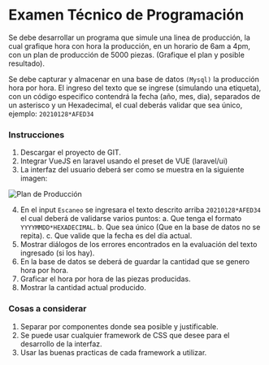 # Examen Técnico de Programación
Se debe desarrollar un programa que simule una linea de producción, la cual grafique hora con hora la producción, en un horario de 6am a 4pm, con un plan de producción de 5000 piezas. (Grafique el plan y posible resultado).

Se debe capturar y almacenar en una base de datos `(Mysql)` la producción hora por hora. El ingreso del texto que se ingrese (simulando una etiqueta), con un código especifico contendrá la fecha (año, mes, dia), separados de un asterisco y un Hexadecimal, el cual deberás validar que sea único, ejemplo: `20210128*AFED34`

### Instrucciones

1. Descargar el proyecto de GIT.
2. Integrar VueJS en laravel usando el preset de VUE (laravel/ui)
3. La interfaz del usuario deberá ser como se muestra en la siguiente imagen:

![Plan de Producción](https://smkmx.com/wp-content/uploads/2022/01/ejemplo.png)

4. En el input `Escaneo` se ingresara el texto descrito arriba `20210128*AFED34` el cual deberá de validarse varios puntos:
a. Que tenga el formato `YYYYMMDD*HEXADECIMAL`.
b. Que sea único (Que en la base de datos no se repita).
c. Que valide que la fecha es del día actual.
5. Mostrar diálogos de los errores encontrados en la evaluación del texto ingresado (si los hay).
6. En la base de datos se deberá de guardar la cantidad que se genero hora por hora.
7. Graficar el hora por hora de las piezas producidas. 
8. Mostrar la cantidad actual producido.

### Cosas a considerar

1. Separar por componentes donde sea posible y justificable.
2. Se puede usar cualquier framework de CSS que desee para el desarrollo de la interfaz.
3. Usar las buenas practicas de cada framework a utilizar.
